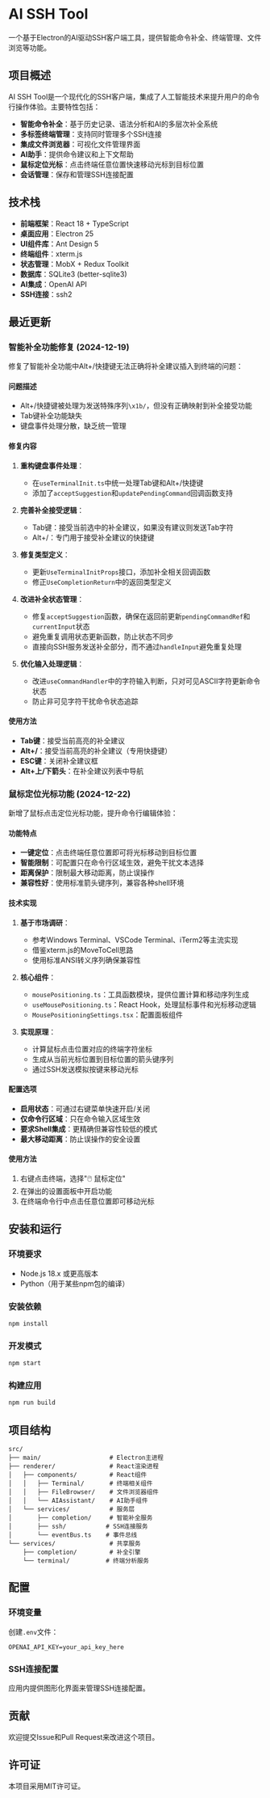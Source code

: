 # AI SSH Tool

一个基于Electron的AI驱动SSH客户端工具，提供智能命令补全、终端管理、文件浏览等功能。

## 项目概述

AI SSH Tool是一个现代化的SSH客户端，集成了人工智能技术来提升用户的命令行操作体验。主要特性包括：

- **智能命令补全**：基于历史记录、语法分析和AI的多层次补全系统
- **多标签终端管理**：支持同时管理多个SSH连接
- **集成文件浏览器**：可视化文件管理界面
- **AI助手**：提供命令建议和上下文帮助
- **鼠标定位光标**：点击终端任意位置快速移动光标到目标位置
- **会话管理**：保存和管理SSH连接配置

## 技术栈

- **前端框架**：React 18 + TypeScript
- **桌面应用**：Electron 25
- **UI组件库**：Ant Design 5
- **终端组件**：xterm.js
- **状态管理**：MobX + Redux Toolkit
- **数据库**：SQLite3 (better-sqlite3)
- **AI集成**：OpenAI API
- **SSH连接**：ssh2

## 最近更新

### 智能补全功能修复 (2024-12-19)

修复了智能补全功能中Alt+/快捷键无法正确将补全建议插入到终端的问题：

#### 问题描述
- Alt+/快捷键被处理为发送特殊序列`\x1b/`，但没有正确映射到补全接受功能
- Tab键补全功能缺失
- 键盘事件处理分散，缺乏统一管理

#### 修复内容
1. **重构键盘事件处理**：
   - 在`useTerminalInit.ts`中统一处理Tab键和Alt+/快捷键
   - 添加了`acceptSuggestion`和`updatePendingCommand`回调函数支持

2. **完善补全接受逻辑**：
   - Tab键：接受当前选中的补全建议，如果没有建议则发送Tab字符
   - Alt+/：专门用于接受补全建议的快捷键

3. **修复类型定义**：
   - 更新`UseTerminalInitProps`接口，添加补全相关回调函数
   - 修正`UseCompletionReturn`中的返回类型定义

4. **改进补全状态管理**：
   - 修复`acceptSuggestion`函数，确保在返回前更新`pendingCommandRef`和`currentInput`状态
   - 避免重复调用状态更新函数，防止状态不同步
   - 直接向SSH服务发送补全部分，而不通过`handleInput`避免重复处理

5. **优化输入处理逻辑**：
   - 改进`useCommandHandler`中的字符输入判断，只对可见ASCII字符更新命令状态
   - 防止非可见字符干扰命令状态追踪

#### 使用方法
- **Tab键**：接受当前高亮的补全建议
- **Alt+/**：接受当前高亮的补全建议（专用快捷键）
- **ESC键**：关闭补全建议框
- **Alt+上/下箭头**：在补全建议列表中导航

### 鼠标定位光标功能 (2024-12-22)

新增了鼠标点击定位光标功能，提升命令行编辑体验：

#### 功能特点
- **一键定位**：点击终端任意位置即可将光标移动到目标位置
- **智能限制**：可配置只在命令行区域生效，避免干扰文本选择
- **距离保护**：限制最大移动距离，防止误操作
- **兼容性好**：使用标准箭头键序列，兼容各种shell环境

#### 技术实现
1. **基于市场调研**：
   - 参考Windows Terminal、VSCode Terminal、iTerm2等主流实现
   - 借鉴xterm.js的MoveToCell思路
   - 使用标准ANSI转义序列确保兼容性

2. **核心组件**：
   - `mousePositioning.ts`：工具函数模块，提供位置计算和移动序列生成
   - `useMousePositioning.ts`：React Hook，处理鼠标事件和光标移动逻辑
   - `MousePositioningSettings.tsx`：配置面板组件

3. **实现原理**：
   - 计算鼠标点击位置对应的终端字符坐标
   - 生成从当前光标位置到目标位置的箭头键序列
   - 通过SSH发送模拟按键来移动光标

#### 配置选项
- **启用状态**：可通过右键菜单快速开启/关闭
- **仅命令行区域**：只在命令输入区域生效
- **要求Shell集成**：更精确但兼容性较低的模式
- **最大移动距离**：防止误操作的安全设置

#### 使用方法
1. 右键点击终端，选择"🖱️ 鼠标定位"
2. 在弹出的设置面板中开启功能
3. 在终端命令行中点击任意位置即可移动光标

## 安装和运行

### 环境要求
- Node.js 18.x 或更高版本
- Python（用于某些npm包的编译）

### 安装依赖
```bash
npm install
```

### 开发模式
```bash
npm start
```

### 构建应用
```bash
npm run build
```

## 项目结构

```
src/
├── main/                   # Electron主进程
├── renderer/               # React渲染进程
│   ├── components/         # React组件
│   │   ├── Terminal/       # 终端相关组件
│   │   ├── FileBrowser/    # 文件浏览器组件
│   │   └── AIAssistant/    # AI助手组件
│   └── services/           # 服务层
│       ├── completion/     # 智能补全服务
│       ├── ssh/           # SSH连接服务
│       └── eventBus.ts    # 事件总线
└── services/               # 共享服务
    ├── completion/         # 补全引擎
    └── terminal/          # 终端分析服务
```

## 配置

### 环境变量
创建`.env`文件：
```
OPENAI_API_KEY=your_api_key_here
```

### SSH连接配置
应用内提供图形化界面来管理SSH连接配置。

## 贡献

欢迎提交Issue和Pull Request来改进这个项目。

## 许可证

本项目采用MIT许可证。 